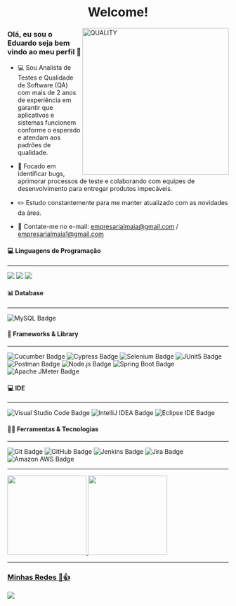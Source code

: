 <h1 align="center">Welcome!</h1>

<img align="right" src="https://github.com/empresarialmaia/empresarialmaia/assets/141971327/056615ab-adbf-455a-a361-0ad98e76a650" width="333" height="333" alt="QUALITY">



### Olá, eu sou o Eduardo seja bem vindo ao meu perfil 👋

      

- 💻 Sou Analista de Testes e Qualidade de Software (QA) com mais de 2 anos de experiência em garantir que aplicativos e sistemas funcionem conforme o esperado e atendam aos padrões de qualidade.

- 🐞 Focado em identificar bugs, aprimorar processos de teste e colaborando com equipes de desenvolvimento para entregar produtos impecáveis.

- ✏️ Estudo constantemente para me manter atualizado com as novidades da área.

- 📧 Contate-me no e-mail:
      empresarialmaia@gmail.com / empresarialmaia1@gmail.com
 

#### 💻 Linguagens de Programação 
---
<p>
<img src=https://img.shields.io/badge/Java-ED8B00?style=flat&logo=openjdk&logoColor=white>
	    <img src=https://img.shields.io/badge/JavaScript-F7DF1E?logo=javascript&logoColor=000&style=flat-square>		
	   <img src=https://img.shields.io/badge/HTML5-E34F26?style=flat&logo=html5&logoColor=white>
 </p>
 
  
 #### 📊 Database 
 ---
  ![MySQL Badge](https://img.shields.io/badge/MySQL-4479A1?logo=mysql&logoColor=fff&style=flat-square) 


 #### 🚀 Frameworks & Library 
  ---
  ![Cucumber Badge](https://img.shields.io/badge/Cucumber-23D96C?logo=cucumber&logoColor=fff&style=flat-square) ![Cypress Badge](https://img.shields.io/badge/Cypress-69D3A7?logo=cypress&logoColor=fff&style=flat-square)  ![Selenium Badge](https://img.shields.io/badge/Selenium-43B02A?logo=selenium&logoColor=fff&style=flat-square) ![JUnit5 Badge](https://img.shields.io/badge/JUnit5-25A162?logo=junit5&logoColor=fff&style=flat-square)   ![Postman Badge](https://img.shields.io/badge/Postman-FF6C37?logo=postman&logoColor=fff&style=flat-square)  ![Node.js Badge](https://img.shields.io/badge/Node.js-5FA04E?logo=nodedotjs&logoColor=fff&style=flat-square) ![Spring Boot Badge](https://img.shields.io/badge/Spring%20Boot-6DB33F?logo=springboot&logoColor=fff&style=flat-square)    ![Apache JMeter Badge](https://img.shields.io/badge/Apache%20JMeter-D22128?logo=apachejmeter&logoColor=fff&style=flat-square)

   
 ####  💻 IDE
 ---
 ![Visual Studio Code Badge](https://img.shields.io/badge/Visual%20Studio%20Code-007ACC?logo=visualstudiocode&logoColor=fff&style=flat-square)   ![IntelliJ IDEA Badge](https://img.shields.io/badge/IntelliJ%20IDEA-000?logo=intellijidea&logoColor=fff&style=flat-square)  ![Eclipse IDE Badge](https://img.shields.io/badge/Eclipse%20IDE-2C2255?logo=eclipseide&logoColor=fff&style=flat-square)
 
 ####  🧑‍💻 Ferramentas & Tecnologias
  ---
 ![Git Badge](https://img.shields.io/badge/Git-F05032?logo=git&logoColor=fff&style=flat-square) ![GitHub Badge](https://img.shields.io/badge/GitHub-181717?logo=github&logoColor=fff&style=flat-square)     ![Jenkins Badge](https://img.shields.io/badge/Jenkins-D24939?logo=jenkins&logoColor=fff&style=flat-square)    ![Jira Badge](https://img.shields.io/badge/Jira-0052CC?logo=jira&logoColor=fff&style=flat-square)   ![Amazon AWS Badge](https://img.shields.io/badge/Amazon%20AWS-232F3E?logo=amazonaws&logoColor=fff&style=flat-square)  
 
  ---
  <div>

<a href="https://github.com/empresarialmaia">

<img height="180em" src="https://github-readme-stats.vercel.app/api?username=empresarialmaia&show_icons=true&theme=dark&include_all_commits=true&count_private=true"/>

<img height="180em" src="https://github-readme-stats.vercel.app/api/top-langs/?username=empresarialmaia&layout=compact&langs_count=7&theme=dark"/>
</div>
  
---

### Minhas Redes 🤝👍	

  <a href="https://www.linkedin.com/in/eduardo-maia-rocha-7739a0a4" target="_blank"><img src="https://img.shields.io/badge/-LinkedIn-%230077B5?style=for-the-badge&logo=linkedin&logoColor=white" target="_blank"></a>


